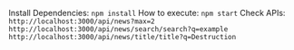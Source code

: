 Install Dependencies: `npm install`
How to execute: `npm start`
Check APIs:
`http://localhost:3000/api/news?max=2`
`http://localhost:3000/api/news/search/search?q=example`
`http://localhost:3000/api/news/title/title?q=Destruction`
